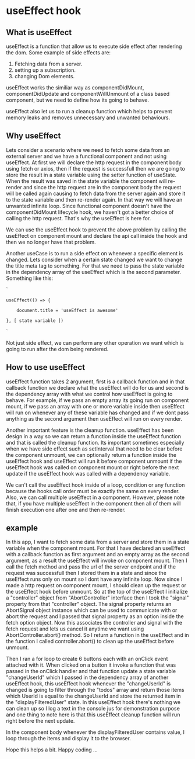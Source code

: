 # useEffect hook

## What is useEffect

useEffect is a function that allow us to execute side effect after rendering the dom. Some example of side effects are:

1. Fetching data from a server.
2. setting up a subscription.
3. changing Dom elements.

useEffect works the similiar way as componentDidMount, componentDidUpdate and componentWillUnmount of a class based component, but we need to define how its going to behave.

useEffect also let us to run a cleanup function which helps to prevent memory leaks and removes unnecessary and unwanted behaviours.

## Why useEffect

Lets consider a scenario where we need to fetch some data from an external server and we have a functional component and not using useEffect. At first we will declare the http request in the component body using fetch or axios, then if the request is successfull then we are going to store the result in a state variable using the setter function of useState. When the result was saved in the state variable the component will re-render and since the http request are in the component body the request will be called again causing to fetch data from the server again and store it to the state variable and then re-render again. In that way we will have an unwanted infinite loop. Since functional component doesn't have the componentDidMount lifecycle hook, we haven't got a better choice of calling the http request. That's why the useEffect is here for.

We can use the useEffect hook to prevent the above problem by calling the useEffect on component mount and declare the api call inside the hook and then we no longer have that problem.

Another useCase is to run a side effect on whenever a specific element is changed. Lets consider when a certain state changed we want to change the title meta tag to something. For that we need to pass the state variable in the dependency array of the useEffect which is the second parameter. Something like this:


`

    useEffect(() => {

        document.title = 'useEffect is awesome'
    
    }, [ state variable ])

`

Not just side effect, we can perform any other operation we want which is going to run after the dom being rendered.

## How to use useEffect

useEffect function takes 2 argument, first is a callback function and in that callback function we declare what the useEffect will do for us and second is the dependency array with what we control how useEffect is going to behave. For example, if we pass an empty array its going run on component mount, if we pass an array with one or more variable inside then useEffect will run on whenever any of these variable has changed and if we dont pass anything as the second argument then useEffect will run on every render.

Another important feature is the cleanup function. useEffect has been design in a way so we can return a function inside the useEffect function and that is called the cleanup function. Its important sometimes especially when we have side effect such as setInterval that need to be clear before the component unmount, we can optionally return a function inside the useEffect hook and useEffect will run it before component unmount if the useEffect hook was called on component mount or right before the next update if the useEffect hook was called with a dependency variable.

We can't call the useEffect hook inside of a loop, condition or any function because the hooks call order must be exactly the same on every render. Also,  we can call multiple useEffect in a component. However, please note that, if you have multiple useEffect in the component then all of them will finish execution one after one and then re-render.

## example

In this app, I want to fetch some data from a server and store them in a state variable when the component mount. For that I have declared an useEffect with a callback function as first argument and an empty array as the second argument, as a result the useEffect will invoke on component mount. Then I call the fetch method and pass the url of the server endpoint and if the request was successfull then I stored them in a state and since the useEffect runs only on mount so I dont have any infinite loop. Now since I made a http request on component mount, I should clean up the request or the useEffect hook before unmount. So at the top of the useEffect I initialize a "controller" object from "AbortController" interface then I took the "signal" property from that "controller" object. The signal property returns an AbortSignal object instance which can be used to communicate with or abort the request and I passed that signal property as an option inside the fetch option object. Now this associates the controller and signal with the fetch request and lets us cancel it anytime we want using AbortController.abort() method. So I return a function in the useEffect and in the function I called controller.abort() to clean up the useEffect before unmount.

Then I ran a for loop to create 6 buttons each with an onClick event attached with it. When clicked on a button it invoke a function that was passed in the onClick handler and that function update a state variable "changeUserId" which I passed in the dependency array of another useEffect hook, this useEffect hook whenever the "changeUserId" is changed is going to filter through the "todos" array and return those items which UserId is equal to the changeUserId and store the returned item in the "displayFilteredUser" state. In this useEffect hook there's nothing we can clean up so I log a text in the console jus for demonstration purpose and one thing to note here is that this useEffect cleanup function will run right before the next update.

In the component body whenever the displayFilteredUser contains value, I loop through the items and display it to the browser.

Hope this helps a bit.
Happy coding ...
